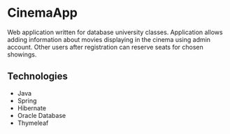 # CinemaApp
Web application written for database university classes. Application allows adding information about movies displaying in the cinema using admin account. Other users after registration can reserve seats for chosen showings.
## Technologies
- Java
- Spring
- Hibernate
- Oracle Database
- Thymeleaf
